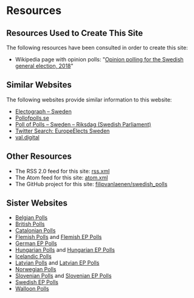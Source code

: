# Resources

## Resources Used to Create This Site

The following resources have been consulted in order to create this site:

+ Wikipedia page with opinion polls: "[Opinion polling for the Swedish general election, 2018](https://en.wikipedia.org/wiki/Opinion_polling_for_the_Swedish_general_election,_2018)"

## Similar Websites

The following websites provide similar information to this website:

+ [Electograph – Sweden](http://www.electograph.com/search/label/Sweden)
+ [Pollofpolls.se](http://pollofpolls.se/)
+ [Poll of Polls – Sweden – Riksdag (Swedish Parliament)](https://pollofpolls.eu/SE)
+ [Twitter Search: EuropeElects Sweden](https://twitter.com/search?f=tweets&vertical=default&q=europeelects%20sweden&src=typd)
+ [val.digital](https://val.digital/)

## Other Resources

+ The RSS 2.0 feed for this site: [rss.xml](rss.xml)
+ The Atom feed for this site: [atom.xml](atom.xml)
+ The GitHub project for this site: [filipvanlaenen/swedish_polls](https://github.com/filipvanlaenen/swedish_polls)

## Sister Websites

+ [Belgian Polls](https://filipvanlaenen.github.io/belgian_polls/)
+ [British Polls](https://filipvanlaenen.github.io/british_polls/)
+ [Catalonian Polls](https://filipvanlaenen.github.io/catalonian_polls/)
+ [Flemish Polls](https://filipvanlaenen.github.io/flemish_polls/) and [Flemish EP Polls](https://filipvanlaenen.github.io/flemish_ep_polls/)
+ [German EP Polls](https://filipvanlaenen.github.io/german_ep_polls/)
+ [Hungarian Polls](https://filipvanlaenen.github.io/hungarian_polls/) and [Hungarian EP Polls](https://filipvanlaenen.github.io/hungarian_ep_polls/)
+ [Icelandic Polls](https://filipvanlaenen.github.io/icelandic_polls/)
+ [Latvian Polls](https://filipvanlaenen.github.io/latvian_polls/) and [Latvian EP Polls](https://filipvanlaenen.github.io/latvian_ep_polls/)
+ [Norwegian Polls](https://filipvanlaenen.github.io/norwegian_polls/)
+ [Slovenian Polls](https://filipvanlaenen.github.io/slovenian_polls/) and [Slovenian EP Polls](https://filipvanlaenen.github.io/slovenian_ep_polls/)
+ [Swedish EP Polls](https://filipvanlaenen.github.io/swedish_ep_polls/)
+ [Walloon Polls](https://filipvanlaenen.github.io/walloon_polls/)
